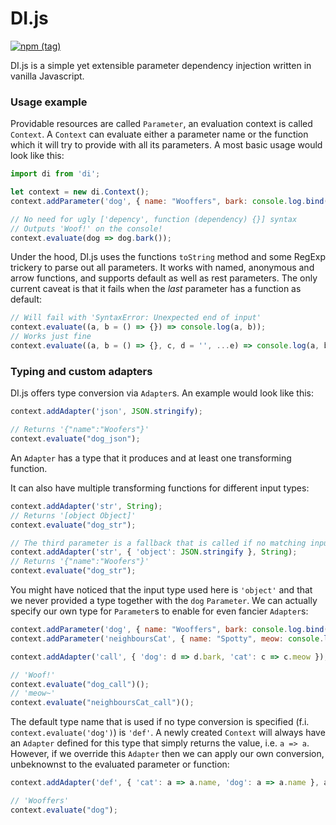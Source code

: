 # DI.js

[![npm (tag)](https://img.shields.io/npm/v/@halfbit/di/latest.svg)][npm-link]

DI.js is a simple yet extensible parameter dependency injection written in vanilla Javascript.

### Usage example

Providable resources are called `Parameter`, an evaluation context is called `Context`.
A `Context` can evaluate either a parameter name or the function which it will try to provide with all its parameters.
A most basic usage would look like this:
```js
import di from 'di';

let context = new di.Context();
context.addParameter('dog', { name: "Wooffers", bark: console.log.bind(window, 'Woof!') });

// No need for ugly ['depency', function (dependency) {}] syntax
// Outputs 'Woof!' on the console!
context.evaluate(dog => dog.bark());
```
Under the hood, DI.js uses the functions `toString` method and some RegExp trickery to parse out all parameters.
It works with named, anonymous and arrow functions, and supports default as well as rest parameters.
The only current caveat is that it fails when the *last* parameter has a function as default:
```js
// Will fail with 'SyntaxError: Unexpected end of input'
context.evaluate((a, b = () => {}) => console.log(a, b));
// Works just fine
context.evaluate((a, b = () => {}, c, d = '', ...e) => console.log(a, b, c, d, e));
```

### Typing and custom adapters
DI.js offers type conversion via `Adapter`s.
An example would look like this:
```js
context.addAdapter('json', JSON.stringify);

// Returns '{"name":"Woofers"}'
context.evaluate("dog_json");
```

An `Adapter` has a type that it produces and at least one transforming function.

It can also have multiple transforming functions for different input types:
```js
context.addAdapter('str', String);
// Returns '[object Object]'
context.evaluate("dog_str");

// The third parameter is a fallback that is called if no matching input type is found
context.addAdapter('str', { 'object': JSON.stringify }, String);
// Returns '{"name":"Woofers"}'
context.evaluate("dog_str");
```

You might have noticed that the input type used here is `'object'` and that we never provided a type together with the `dog` `Parameter`.
We can actually specify our own type for `Parameter`s to enable for even fancier `Adapter`s:
```js
context.addParameter('dog', { name: "Wooffers", bark: console.log.bind(window, 'Woof!') }, 'dog');
context.addParameter('neighboursCat', { name: "Spotty", meow: console.log.bind(window, 'meow~') }, 'cat');

context.addAdapter('call', { 'dog': d => d.bark, 'cat': c => c.meow });

// 'Woof!'
context.evaluate("dog_call")();
// 'meow~'
context.evaluate("neighboursCat_call")();
```

The default type name that is used if no type conversion is specified (f.i. `context.evaluate('dog')`) is `'def'`.
A newly created `Context` will always have an `Adapter` defined for this type that simply returns the value, i.e. `a => a`.
However, if we override this `Adapter` then we can apply our own conversion, unbeknownst to the evaluated parameter or function:
```js
context.addAdapter('def', { 'cat': a => a.name, 'dog': a => a.name }, a => a);

// 'Wooffers'
context.evaluate("dog");
```


[npm-link]: https://www.npmjs.com/package/@halfbit/di